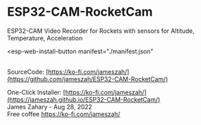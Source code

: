 # ESP32-CAM-RocketCam
ESP32-CAM Video Recorder for Rockets with sensors for Altitude, Temperature, Acceleration





<script
  type="module"
  src="https://unpkg.com/esp-web-tools@8.0.1/dist/web/install-button.js?module"
></script>

<esp-web-install-button
  manifest="./manifest.json"
></esp-web-install-button>
     
<br>     
SourceCode: <a href="https://github.com/jameszah/ESP32-CAM-RocketCam/">[https://ko-fi.com/jameszah/](https://github.com/jameszah/ESP32-CAM-RocketCam/)</a>       

One-Click Installer: <a href="[https://ko-fi.com/jameszah](https://jameszah.github.io/ESP32-CAM-RocketCam/)">[https://ko-fi.com/jameszah/](https://jameszah.github.io/ESP32-CAM-RocketCam/)</a>       
James Zahary - Aug 28, 2022      
Free coffee <a href="https://ko-fi.com/jameszah">https://ko-fi.com/jameszah/</a>    




